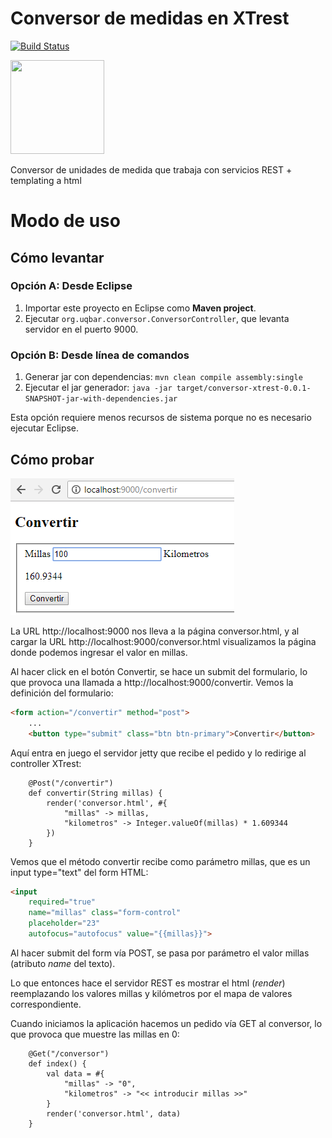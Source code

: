 # Conversor de medidas en XTrest

[![Build Status](https://travis-ci.org/uqbar-project/eg-conversor-xtrest.svg?branch=master)](https://travis-ci.org/uqbar-project/eg-conversor-xtrest)

<img src="https://cloud.githubusercontent.com/assets/4549002/17750101/fa2f7334-6496-11e6-864f-6f57e8d7bc67.png" height="150" width="150"/>


 Conversor de unidades de medida que trabaja con servicios REST + templating a html


# Modo de uso

## Cómo levantar

### Opción A: Desde Eclipse

1. Importar este proyecto en Eclipse como **Maven project**.
2. Ejecutar `org.uqbar.conversor.ConversorController`, que levanta servidor en el puerto 9000.

### Opción B: Desde línea de comandos

1. Generar jar con dependencias: `mvn clean compile assembly:single`
2. Ejecutar el jar generador: `java -jar target/conversor-xtrest-0.0.1-SNAPSHOT-jar-with-dependencies.jar`

Esta opción requiere menos recursos de sistema porque no es necesario ejecutar Eclipse.

## Cómo probar

![image](images/conversor.png)

La URL http://localhost:9000 nos lleva a la página conversor.html, y al cargar la URL http://localhost:9000/conversor.html visualizamos la página donde podemos ingresar el valor en millas.

Al hacer click en el botón Convertir, se hace un submit del formulario, lo que provoca una llamada a http://localhost:9000/convertir. Vemos la definición del formulario:

```html
<form action="/convertir" method="post">
	...
	<button type="submit" class="btn btn-primary">Convertir</button>
```

Aquí entra en juego el servidor jetty que recibe el pedido y lo redirige al controller XTrest:

```xtend
	@Post("/convertir")
	def convertir(String millas) {
		render('conversor.html', #{
			"millas" -> millas,
			"kilometros" -> Integer.valueOf(millas) * 1.609344
		})
	}
```

Vemos que el método convertir recibe como parámetro millas, que es un input type="text" del form HTML:

```html
<input 
	required="true"
	name="millas" class="form-control" 
	placeholder="23"
	autofocus="autofocus" value="{{millas}}">
```

Al hacer submit del form vía POST, se pasa por parámetro el valor millas (atributo _name_ del texto).

Lo que entonces hace el servidor REST es mostrar el html (_render_) reemplazando los valores millas y kilómetros por el mapa de valores correspondiente.

Cuando iniciamos la aplicación hacemos un pedido vía GET al conversor, lo que provoca que muestre las millas en 0:

```xtend
	@Get("/conversor")
	def index() {
		val data = #{
			"millas" -> "0",
			"kilometros" -> "<< introducir millas >>"
		}
		render('conversor.html', data)
	}
```

